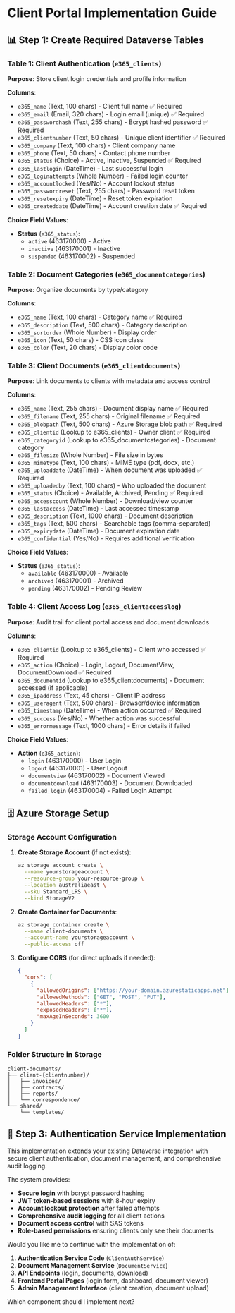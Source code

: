 # Client Portal Implementation Guide

## 📊 Step 1: Create Required Dataverse Tables

### Table 1: Client Authentication (`e365_clients`)

**Purpose**: Store client login credentials and profile information

**Columns**:
- `e365_name` (Text, 100 chars) - Client full name ✅ Required
- `e365_email` (Email, 320 chars) - Login email (unique) ✅ Required  
- `e365_passwordhash` (Text, 255 chars) - Bcrypt hashed password ✅ Required
- `e365_clientnumber` (Text, 50 chars) - Unique client identifier ✅ Required
- `e365_company` (Text, 100 chars) - Client company name
- `e365_phone` (Text, 50 chars) - Contact phone number
- `e365_status` (Choice) - Active, Inactive, Suspended ✅ Required
- `e365_lastlogin` (DateTime) - Last successful login
- `e365_loginattempts` (Whole Number) - Failed login counter
- `e365_accountlocked` (Yes/No) - Account lockout status
- `e365_passwordreset` (Text, 255 chars) - Password reset token
- `e365_resetexpiry` (DateTime) - Reset token expiration
- `e365_createddate` (DateTime) - Account creation date ✅ Required

**Choice Field Values**:
- **Status** (`e365_status`):
  - `active` (463170000) - Active 
  - `inactive` (463170001) - Inactive
  - `suspended` (463170002) - Suspended

### Table 2: Document Categories (`e365_documentcategories`)

**Purpose**: Organize documents by type/category

**Columns**:
- `e365_name` (Text, 100 chars) - Category name ✅ Required
- `e365_description` (Text, 500 chars) - Category description
- `e365_sortorder` (Whole Number) - Display order
- `e365_icon` (Text, 50 chars) - CSS icon class
- `e365_color` (Text, 20 chars) - Display color code

### Table 3: Client Documents (`e365_clientdocuments`)

**Purpose**: Link documents to clients with metadata and access control

**Columns**:
- `e365_name` (Text, 255 chars) - Document display name ✅ Required
- `e365_filename` (Text, 255 chars) - Original filename ✅ Required
- `e365_blobpath` (Text, 500 chars) - Azure Storage blob path ✅ Required
- `e365_clientid` (Lookup to e365_clients) - Owner client ✅ Required
- `e365_categoryid` (Lookup to e365_documentcategories) - Document category
- `e365_filesize` (Whole Number) - File size in bytes
- `e365_mimetype` (Text, 100 chars) - MIME type (pdf, docx, etc.)
- `e365_uploaddate` (DateTime) - When document was uploaded ✅ Required
- `e365_uploadedby` (Text, 100 chars) - Who uploaded the document
- `e365_status` (Choice) - Available, Archived, Pending ✅ Required
- `e365_accesscount` (Whole Number) - Download/view counter
- `e365_lastaccess` (DateTime) - Last accessed timestamp
- `e365_description` (Text, 1000 chars) - Document description
- `e365_tags` (Text, 500 chars) - Searchable tags (comma-separated)
- `e365_expirydate` (DateTime) - Document expiration date
- `e365_confidential` (Yes/No) - Requires additional verification

**Choice Field Values**:
- **Status** (`e365_status`):
  - `available` (463170000) - Available
  - `archived` (463170001) - Archived  
  - `pending` (463170002) - Pending Review

### Table 4: Client Access Log (`e365_clientaccesslog`)

**Purpose**: Audit trail for client portal access and document downloads

**Columns**:
- `e365_clientid` (Lookup to e365_clients) - Client who accessed ✅ Required
- `e365_action` (Choice) - Login, Logout, DocumentView, DocumentDownload ✅ Required
- `e365_documentid` (Lookup to e365_clientdocuments) - Document accessed (if applicable)
- `e365_ipaddress` (Text, 45 chars) - Client IP address
- `e365_useragent` (Text, 500 chars) - Browser/device information
- `e365_timestamp` (DateTime) - When action occurred ✅ Required
- `e365_success` (Yes/No) - Whether action was successful
- `e365_errormessage` (Text, 1000 chars) - Error details if failed

**Choice Field Values**:
- **Action** (`e365_action`):
  - `login` (463170000) - User Login
  - `logout` (463170001) - User Logout
  - `documentview` (463170002) - Document Viewed
  - `documentdownload` (463170003) - Document Downloaded
  - `failed_login` (463170004) - Failed Login Attempt

## 🗄️ Azure Storage Setup

### Storage Account Configuration

1. **Create Storage Account** (if not exists):
   ```bash
   az storage account create \
     --name yourstorageaccount \
     --resource-group your-resource-group \
     --location australiaeast \
     --sku Standard_LRS \
     --kind StorageV2
   ```

2. **Create Container for Documents**:
   ```bash
   az storage container create \
     --name client-documents \
     --account-name yourstorageaccount \
     --public-access off
   ```

3. **Configure CORS** (for direct uploads if needed):
   ```json
   {
     "cors": [
       {
         "allowedOrigins": ["https://your-domain.azurestaticapps.net"],
         "allowedMethods": ["GET", "POST", "PUT"],
         "allowedHeaders": ["*"],
         "exposedHeaders": ["*"],
         "maxAgeInSeconds": 3600
       }
     ]
   }
   ```

### Folder Structure in Storage
```
client-documents/
├── client-{clientnumber}/
│   ├── invoices/
│   ├── contracts/
│   ├── reports/
│   └── correspondence/
└── shared/
    └── templates/
```

## 🔐 Step 3: Authentication Service Implementation

This implementation extends your existing Dataverse integration with secure client authentication, document management, and comprehensive audit logging.

The system provides:
- **Secure login** with bcrypt password hashing
- **JWT token-based sessions** with 8-hour expiry
- **Account lockout protection** after failed attempts
- **Comprehensive audit logging** for all client actions
- **Document access control** with SAS tokens
- **Role-based permissions** ensuring clients only see their documents

Would you like me to continue with the implementation of:

1. **Authentication Service Code** (`ClientAuthService`)
2. **Document Management Service** (`DocumentService`) 
3. **API Endpoints** (login, documents, download)
4. **Frontend Portal Pages** (login form, dashboard, document viewer)
5. **Admin Management Interface** (client creation, document upload)

Which component should I implement next?

